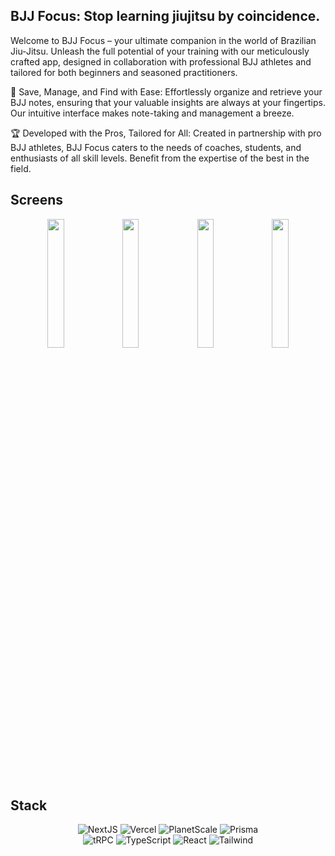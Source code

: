 ## BJJ Focus: Stop learning jiujitsu by coincidence.
Welcome to BJJ Focus – your ultimate companion in the world of Brazilian Jiu-Jitsu. Unleash the full potential of your training with our meticulously crafted app, designed in collaboration with professional BJJ athletes and tailored for both beginners and seasoned practitioners.

🥋 Save, Manage, and Find with Ease: Effortlessly organize and retrieve your BJJ notes, ensuring that your valuable insights are always at your fingertips. Our intuitive interface makes note-taking and management a breeze.

🏆 Developed with the Pros, Tailored for All: Created in partnership with pro BJJ athletes, BJJ Focus caters to the needs of coaches, students, and enthusiasts of all skill levels. Benefit from the expertise of the best in the field.

## Screens
<div align="center" padding="0">
    <img src="https://u.cubeupload.com/aa9988vvb/AppleiPhone11ProMaxS.png" width="23%">
    <img src="https://u.cubeupload.com/aa9988vvb/cb7AppleiPhone11ProMaxS.png" width="23%">
      <img src="https://u.cubeupload.com/aa9988vvb/25cAppleiPhone11ProMaxS.png" width="23%">
    <img src="https://u.cubeupload.com/aa9988vvb/AppleiPhone11ProMax.png" width="23%">
</div>

## Stack
<p align="center">
  <img alt="NextJS" src="https://img.shields.io/badge/-Nextjs-000000?style=for-the-badge&logo=Next.JS&logoColor=white" />
  <img alt="Vercel" src="https://img.shields.io/badge/-Vercel-000000?style=for-the-badge&logo=vercel&logoColor=white" />
  <img alt="PlanetScale" src="https://img.shields.io/badge/-Planetscale-000000?style=for-the-badge&logo=Planetscale&logoColor=white" />
  <img alt="Prisma" src="https://img.shields.io/badge/-Prisma-5a67d8?style=for-the-badge&logo=Prisma&logoColor=white" />
  <br>
  <img alt="tRPC" src="https://img.shields.io/badge/-tRPC-398ccb?style=for-the-badge&logo=tRPC&logoColor=white" />
  <img alt="TypeScript" src="https://img.shields.io/badge/-TypeScript-2875c3?style=for-the-badge&logo=typescript&logoColor=white" />
  <img alt="React" src="https://img.shields.io/badge/-React-0088CC?style=for-the-badge&logo=react&logoColor=white" />
  <img alt="Tailwind" src="https://img.shields.io/badge/-Tailwind-499fc4?style=for-the-badge&logo=tailwindcss&logoColor=white" />
</p>
<br>
